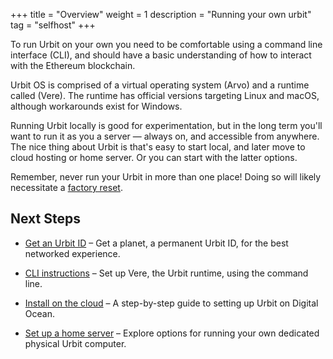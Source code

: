 +++
title = "Overview"
weight = 1
description = "Running your own urbit"
tag = "selfhost"
+++


To run Urbit on your own you need to be comfortable using a command line
interface (CLI), and should have a basic understanding of how to interact with
the Ethereum blockchain.

Urbit OS is comprised of a virtual operating system (Arvo) and a runtime called
(Vere). The runtime has official versions targeting Linux and macOS, although
workarounds exist for Windows.

Running Urbit locally is good for experimentation, but in the long term you'll want to run it as you a server — always on, and accessible from anywhere. The nice thing about Urbit is that's easy to start local, and later move to cloud hosting or home server.  Or you can start with the latter options.

Remember, never run your Urbit in more than one place!  Doing so will likely necessitate a [factory reset](https://operators.urbit.org/manual/id/guide-to-resets).

## Next Steps

- [Get an Urbit ID](/getting-started/get-id) – Get a planet, a permanent Urbit ID, for the best networked experience.

- [CLI instructions](/getting-started/cli) – Set up Vere, the Urbit runtime, using the command line.

- [Install on the cloud](/getting-started/cloud-hosting) – A step-by-step guide to setting up Urbit on Digital Ocean.

- [Set up a home server](/getting-started/home-servers) – Explore options for running your own dedicated physical Urbit computer.